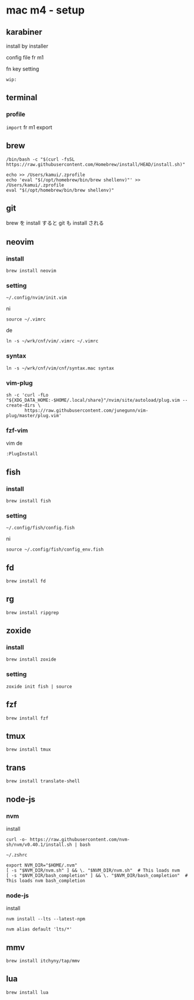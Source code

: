 
# mac m4  -  setup


## karabiner

install by installer

config file fr m1

fn key setting

```
wip:
```


## terminal

### profile

`import` fr m1 export


## brew

```
/bin/bash -c "$(curl -fsSL https://raw.githubusercontent.com/Homebrew/install/HEAD/install.sh)"
```

```
echo >> /Users/kamui/.zprofile
echo 'eval "$(/opt/homebrew/bin/brew shellenv)"' >> /Users/kamui/.zprofile
eval "$(/opt/homebrew/bin/brew shellenv)"
```


## git

brew を install すると
git  も install される


## neovim

### install

```
brew install neovim
```

### setting

```
~/.config/nvim/init.vim
```

ni

```
source ~/.vimrc
```

de

```
ln -s ~/wrk/cnf/vim/.vimrc ~/.vimrc
```

### syntax

```
ln -s ~/wrk/cnf/vim/cnf/syntax.mac syntax
```


### vim-plug

```
sh -c 'curl -fLo "${XDG_DATA_HOME:-$HOME/.local/share}"/nvim/site/autoload/plug.vim --create-dirs \
       https://raw.githubusercontent.com/junegunn/vim-plug/master/plug.vim'
```


### fzf-vim

vim de

```
:PlugInstall
```


## fish

### install

```
brew install fish
```

### setting

```
~/.config/fish/config.fish
```

ni

```
source ~/.config/fish/config_env.fish
```


## fd

```
brew install fd
```


## rg

```
brew install ripgrep
```


## zoxide

### install

```
brew install zoxide
```

### setting

```
zoxide init fish | source
```


## fzf

```
brew install fzf
```


## tmux

```
brew install tmux
```


## trans

```
brew install translate-shell
```


## node-js

### nvm

install

```
curl -o- https://raw.githubusercontent.com/nvm-sh/nvm/v0.40.1/install.sh | bash
```

`~/.zshrc`

```
export NVM_DIR="$HOME/.nvm"
[ -s "$NVM_DIR/nvm.sh" ] && \. "$NVM_DIR/nvm.sh"  # This loads nvm
[ -s "$NVM_DIR/bash_completion" ] && \. "$NVM_DIR/bash_completion"  # This loads nvm bash_completion
```

### node-js

install

```
nvm install --lts --latest-npm
```

```
nvm alias default 'lts/*'
```


## mmv

```
brew install itchyny/tap/mmv
```


## lua

```
brew install lua
```


